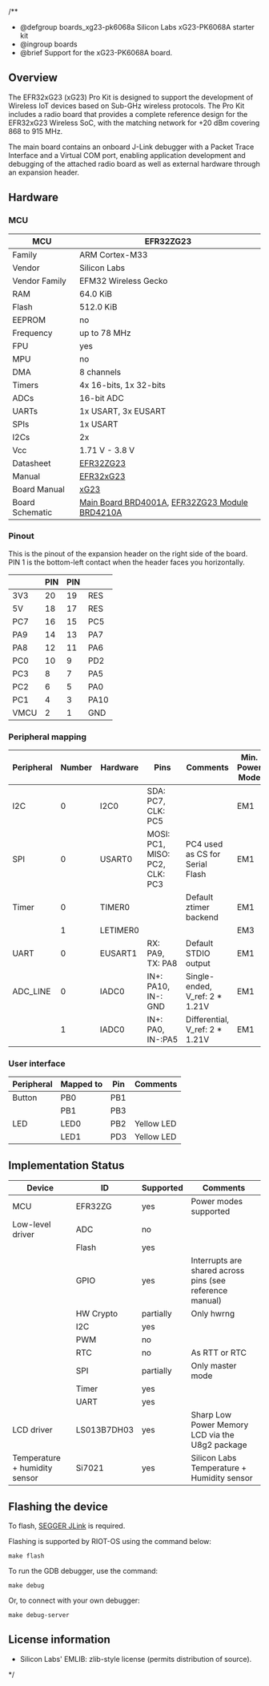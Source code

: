 /**
 * @defgroup    boards_xg23-pk6068a Silicon Labs xG23-PK6068A starter kit
 * @ingroup     boards
 * @brief       Support for the xG23-PK6068A board.

## Overview
The EFR32xG23 (xG23) Pro Kit is designed to support the development of Wireless
IoT devices based on Sub-GHz wireless protocols. The Pro Kit includes a radio
board that provides a complete reference design for the EFR32xG23 Wireless SoC,
with the matching network for +20 dBm covering 868 to 915 MHz.

The main board contains an onboard J-Link debugger with a Packet Trace
Interface and a Virtual COM port, enabling application development and
debugging of the attached radio board as well as external hardware through an
expansion header.

## Hardware

### MCU
| MCU             | EFR32ZG23                                                                                        |
|-----------------|--------------------------------------------------------------------------------------------------|
| Family          | ARM Cortex-M33                                                                                   |
| Vendor          | Silicon Labs                                                                                     |
| Vendor Family   | EFM32 Wireless Gecko                                                                             |
| RAM             | 64.0 KiB                                                                                         |
| Flash           | 512.0 KiB                                                                                        |
| EEPROM          | no                                                                                               |
| Frequency       | up to 78 MHz                                                                                     |
| FPU             | yes                                                                                              |
| MPU             | no                                                                                               |
| DMA             | 8 channels                                                                                       |
| Timers          | 4x 16-bits, 1x 32-bits                                                                           |
| ADCs            | 16-bit ADC                                                                                       |
| UARTs           | 1x USART, 3x EUSART                                                                              |
| SPIs            | 1x USART                                                                                         |
| I2Cs            | 2x                                                                                               |
| Vcc             | 1.71 V - 3.8 V                                                                                   |
| Datasheet       | [EFR32ZG23](https://www.silabs.com/documents/public/data-sheets/efr32zg23-datasheet.pdf)         |
| Manual          | [EFR32xG23](https://www.silabs.com/documents/public/reference-manuals/efr32xg23-rm.pdf)          |
| Board Manual    | [xG23](https://www.silabs.com/documents/public/user-guides/ug507-brd4210a-user-guide.pdf)        |
| Board Schematic | [Main Board BRD4001A](https://www.silabs.com/documents/public/schematic-files/BRD4001A-A01-schematic.pdf), [EFR32ZG23 Module BRD4210A](https://www.silabs.com/documents/public/schematic-files/BRD4210A-A01-schematic.pdf) |

### Pinout

This is the pinout of the expansion header on the right side of the board.
PIN 1 is the bottom-left contact when the header faces  you horizontally.

|      | PIN | PIN |      |
|------|-----|-----|------|
| 3V3  | 20  | 19  | RES  |
| 5V   | 18  | 17  | RES  |
| PC7  | 16  | 15  | PC5  |
| PA9  | 14  | 13  | PA7  |
| PA8  | 12  | 11  | PA6  |
| PC0  | 10  | 9   | PD2  |
| PC3  | 8   | 7   | PA5  |
| PC2  | 6   | 5   | PA0  |
| PC1  | 4   | 3   | PA10 |
| VMCU | 2   | 1   | GND  |


### Peripheral mapping
| Peripheral | Number  | Hardware        | Pins                           | Comments                         | Min. Power Mode |
|------------|---------|-----------------|--------------------------------|----------------------------------|-----------------|
| I2C        | 0       | I2C0            | SDA: PC7,  CLK: PC5            |                                  | EM1             |
| SPI        | 0       | USART0          | MOSI: PC1, MISO: PC2, CLK: PC3 | PC4 used as CS for Serial Flash  | EM1             |
| Timer      | 0       | TIMER0          |                                | Default ztimer backend           | EM1             |
|            | 1       | LETIMER0        |                                |                                  | EM3             |
| UART       | 0       | EUSART1         | RX: PA9, TX: PA8               | Default STDIO output             | EM1             |
| ADC_LINE   | 0       | IADC0           | IN+: PA10, IN-: GND            | Single-ended, V_ref: 2 * 1.21V   | EM1             |
|            | 1       | IADC0           | IN+: PA0, IN-:PA5              | Differential, V_ref: 2 * 1.21V   | EM1             |

### User interface
| Peripheral | Mapped to | Pin  | Comments   |
|------------|-----------|------|------------|
| Button     | PB0       | PB1  |            |
|            | PB1       | PB3  |            |
| LED        | LED0      | PB2  | Yellow LED |
|            | LED1      | PD3  | Yellow LED |

## Implementation Status
| Device                        | ID          | Supported | Comments                                                       |
|-------------------------------|-------------|-----------|----------------------------------------------------------------|
| MCU                           | EFR32ZG     | yes       | Power modes supported                                          |
| Low-level driver              | ADC         | no        |                                                                |
|                               | Flash       | yes       |                                                                |
|                               | GPIO        | yes       | Interrupts are shared across pins (see reference manual)       |
|                               | HW Crypto   | partially | Only hwrng                                                     |
|                               | I2C         | yes       |                                                                |
|                               | PWM         | no        |                                                                |
|                               | RTC         | no        | As RTT or RTC                                                  |
|                               | SPI         | partially | Only master mode                                               |
|                               | Timer       | yes       |                                                                |
|                               | UART        | yes       |                                                                |
| LCD driver                    | LS013B7DH03 | yes       | Sharp Low Power Memory LCD via the U8g2 package                |
| Temperature + humidity sensor | Si7021      | yes       | Silicon Labs Temperature + Humidity sensor                     |

## Flashing the device
To flash, [SEGGER JLink](https://www.segger.com/jlink-software.html) is
required.

Flashing is supported by RIOT-OS using the command below:

```
make flash
```

To run the GDB debugger, use the command:

```
make debug
```

Or, to connect with your own debugger:

```
make debug-server
```

## License information
* Silicon Labs' EMLIB: zlib-style license (permits distribution of source).

 */
